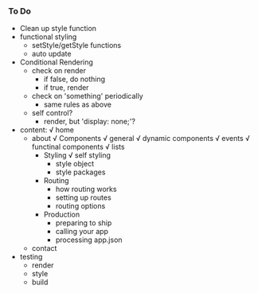 ### To Do
-   Clean up style function
-   functional styling
    -   setStyle/getStyle functions
    -   auto update
-   Conditional Rendering
    -   check on render
        -   if false, do nothing
        -   if true, render
    -   check on 'something' periodically
        -   same rules as above
    -   self control?
        -   render, but 'display: none;'?
-   content:
    √   home
    -   about
        √   Components
            √   general 
            √   dynamic components
            √   events
            √   functinal components
            √   lists
        -   Styling
            √   self styling
            -   style object
            -   style packages
        -   Routing
            -   how routing works
            -   setting up routes
            -   routing options
        -   Production
            -   preparing to ship
            -   calling your app
            -   processing app.json
    -   contact
-   testing
    -   render
    -   style
    -   build